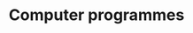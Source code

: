 ---
title: Computer programmes
longTitle: 'Computer programmes'
tags:
- gccommon
usedFor:
- "[[Software]]"
---